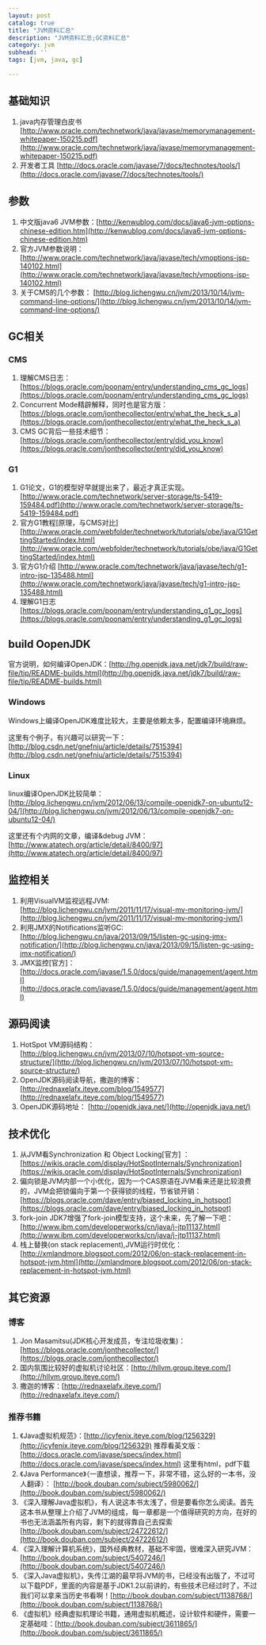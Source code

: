 ```yaml
---
layout: post
catalog: true
title: "JVM资料汇总"
description: "JVM资料汇总;GC资料汇总"
category: jvm
subhead: ''
tags: [jvm, java, gc]

---
```


基础知识
--------

1.  java内存管理白皮书[http://www.oracle.com/technetwork/java/javase/memorymanagement-whitepaper-150215.pdf](http://www.oracle.com/technetwork/java/javase/memorymanagement-whitepaper-150215.pdf)
2.  开发者工具 [http://docs.oracle.com/javase/7/docs/technotes/tools/](http://docs.oracle.com/javase/7/docs/technotes/tools/)

参数
----

1.  中文版java6 JVM参数：[http://kenwublog.com/docs/java6-jvm-options-chinese-edition.htm](http://kenwublog.com/docs/java6-jvm-options-chinese-edition.htm)
2.  官方JVM参数说明：[http://www.oracle.com/technetwork/java/javase/tech/vmoptions-jsp-140102.html](http://www.oracle.com/technetwork/java/javase/tech/vmoptions-jsp-140102.html)
3.  关于CMS的几个参数： [http://blog.lichengwu.cn/jvm/2013/10/14/jvm-command-line-options/](http://blog.lichengwu.cn/jvm/2013/10/14/jvm-command-line-options/)

GC相关
------

### CMS

1.  理解CMS日志：[https://blogs.oracle.com/poonam/entry/understanding_cms_gc_logs](https://blogs.oracle.com/poonam/entry/understanding_cms_gc_logs)
2.  Concurrent Mode精辟解释，同时也是官方版：[https://blogs.oracle.com/jonthecollector/entry/what_the_heck_s_a](https://blogs.oracle.com/jonthecollector/entry/what_the_heck_s_a)
3.  CMS GC背后一些技术细节：[https://blogs.oracle.com/jonthecollector/entry/did_you_know](https://blogs.oracle.com/jonthecollector/entry/did_you_know)

### G1

1.  G1论文，G1的模型好早就提出来了，最近才真正实现。[http://www.oracle.com/technetwork/server-storage/ts-5419-159484.pdf](http://www.oracle.com/technetwork/server-storage/ts-5419-159484.pdf)
2.  官方G1教程\[原理，与CMS对比\][http://www.oracle.com/webfolder/technetwork/tutorials/obe/java/G1GettingStarted/index.html](http://www.oracle.com/webfolder/technetwork/tutorials/obe/java/G1GettingStarted/index.html)
3.  官方G1介绍 [http://www.oracle.com/technetwork/java/javase/tech/g1-intro-jsp-135488.html](http://www.oracle.com/technetwork/java/javase/tech/g1-intro-jsp-135488.html)
4.  理解G1日志 [https://blogs.oracle.com/poonam/entry/understanding_g1_gc_logs](https://blogs.oracle.com/poonam/entry/understanding_g1_gc_logs)

build OopenJDK
--------------

官方说明，如何编译OpenJDK：[http://hg.openjdk.java.net/jdk7/build/raw-file/tip/README-builds.html](http://hg.openjdk.java.net/jdk7/build/raw-file/tip/README-builds.html)

### Windows

Windows上编译OpenJDK难度比较大，主要是依赖太多，配置编译环境麻烦。

这里有个例子，有兴趣可以研究一下：[http://blog.csdn.net/gnefniu/article/details/7515394](http://blog.csdn.net/gnefniu/article/details/7515394)

### Linux

linux编译OpenJDK比较简单：[http://blog.lichengwu.cn/jvm/2012/06/13/compile-openjdk7-on-ubuntu12-04/](http://blog.lichengwu.cn/jvm/2012/06/13/compile-openjdk7-on-ubuntu12-04/)

这里还有个内网的文章，编译&debug JVM：[http://www.atatech.org/article/detail/8400/97](http://www.atatech.org/article/detail/8400/97)

监控相关
--------

1.  利用VisualVM监视远程JVM: [http://blog.lichengwu.cn/jvm/2011/11/17/visual-mv-monitoring-jvm/](http://blog.lichengwu.cn/jvm/2011/11/17/visual-mv-monitoring-jvm/)
2.  利用JMX的Notifications监听GC:[http://blog.lichengwu.cn/java/2013/09/15/listen-gc-using-jmx-notification/](http://blog.lichengwu.cn/java/2013/09/15/listen-gc-using-jmx-notification/)
3.  JMX监控\[官方\]：[http://docs.oracle.com/javase/1.5.0/docs/guide/management/agent.html](http://docs.oracle.com/javase/1.5.0/docs/guide/management/agent.html)

源码阅读
--------

1.  HotSpot VM源码结构：[http://blog.lichengwu.cn/jvm/2013/07/10/hotspot-vm-source-structure/](http://blog.lichengwu.cn/jvm/2013/07/10/hotspot-vm-source-structure/)
2.  OpenJDK源码阅读导航，撒迦的博客： [http://rednaxelafx.iteye.com/blog/1549577](http://rednaxelafx.iteye.com/blog/1549577)
3.  OpenJDK源码地址： [http://openjdk.java.net/](http://openjdk.java.net/)

技术优化
--------

1.  从JVM看Synchronization 和 Object Locking\[官方\] ：[https://wikis.oracle.com/display/HotSpotInternals/Synchronization](https://wikis.oracle.com/display/HotSpotInternals/Synchronization)
2.  偏向锁是JVM内部一个小优化，因为一个CAS原语在JVM看来还是比较浪费的，JVM会把锁偏向于第一个获得锁的线程，节省锁开销：[https://blogs.oracle.com/dave/entry/biased_locking_in_hotspot](https://blogs.oracle.com/dave/entry/biased_locking_in_hotspot)
3.  fork-join JDK7增强了fork-join模型支持，这个未来，先了解一下吧：[http://www.ibm.com/developerworks/cn/java/j-jtp11137.html](http://www.ibm.com/developerworks/cn/java/j-jtp11137.html)
4.  栈上替换(on stack replacement),JVM运行时优化： [http://xmlandmore.blogspot.com/2012/06/on-stack-replacement-in-hotspot-jvm.html](http://xmlandmore.blogspot.com/2012/06/on-stack-replacement-in-hotspot-jvm.html)

其它资源
--------

### 博客

1.  Jon Masamitsu(JDK核心开发成员，专注垃圾收集)：[https://blogs.oracle.com/jonthecollector/](https://blogs.oracle.com/jonthecollector/)
2.  国内氛围比较好的虚拟机讨论社区：[http://hllvm.group.iteye.com/](http://hllvm.group.iteye.com/)
3.  撒迦的博客：[http://rednaxelafx.iteye.com/](http://rednaxelafx.iteye.com/)

### 推荐书籍

1.  《Java虚拟机规范》：[http://icyfenix.iteye.com/blog/1256329](http://icyfenix.iteye.com/blog/1256329) 推荐看英文版：[http://docs.oracle.com/javase/specs/index.html](http://docs.oracle.com/javase/specs/index.html) 这里有html，pdf下载
2.  《Java Performance》（一直想读，推荐一下，非常不错，这么好的一本书，没人翻译）： [http://book.douban.com/subject/5980062/](http://book.douban.com/subject/5980062/)
3.  《深入理解Java虚拟机》，有人说这本书太浅了，但是要看你怎么阅读。首先这本书从整理上介绍了JVM的组成，每一章都是一个值得研究的方向，在好的书也无法涵盖所有内容，剩下的就得靠自己去探索 [http://book.douban.com/subject/24722612/](http://book.douban.com/subject/24722612/)
4.  《深入理解计算机系统》，国外经典教材，基础不牢固，很难深入研究JVM：[http://book.douban.com/subject/5407246/](http://book.douban.com/subject/5407246/)
5.  《深入Java虚拟机》，失传江湖的最早将JVM的书，已经没有出版了，不过可以下载PDF，里面的内容是基于JDK1.2以前讲的，有些技术已经过时了，不过我们可以拿来当历史书看啊！[http://book.douban.com/subject/1138768/](http://book.douban.com/subject/1138768/)
6.  《虚拟机》经典虚拟机理论书籍，通用虚拟机概述，设计软件和硬件，需要一定基础哇：[http://book.douban.com/subject/3611865/](http://book.douban.com/subject/3611865/)


